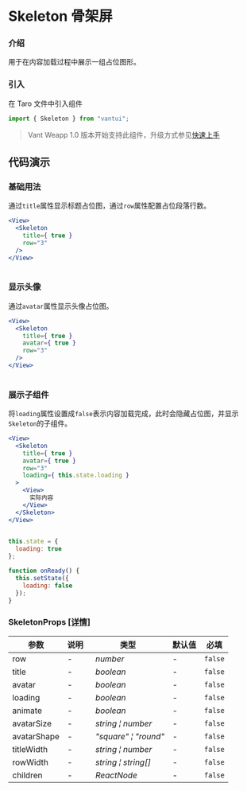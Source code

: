# Skeleton 骨架屏

### 介绍

用于在内容加载过程中展示一组占位图形。

### 引入

在 Taro 文件中引入组件

```js
import { Skeleton } from "vantui"; 
```

> Vant Weapp 1.0 版本开始支持此组件，升级方式参见[快速上手](#/quickstart)

## 代码演示

### 基础用法

通过`title`属性显示标题占位图，通过`row`属性配置占位段落行数。

```jsx
<View>
  <Skeleton
    title={ true }
    row="3"
  />
</View>
 
```

### 显示头像

通过`avatar`属性显示头像占位图。

```jsx
<View>
  <Skeleton
    title={ true }
    avatar={ true }
    row="3"
  />
</View>
 
```

### 展示子组件

将`loading`属性设置成`false`表示内容加载完成，此时会隐藏占位图，并显示`Skeleton`的子组件。

```jsx
<View>
  <Skeleton
    title={ true }
    avatar={ true }
    row="3"
    loading={ this.state.loading }
  >
    <View>
      实际内容
    </View>
  </Skeleton>
</View>
 
```

```js
this.state = {
  loading: true
};

function onReady() {
  this.setState({
    loading: false
  });
} 
```
### SkeletonProps [[详情]](https://github.com/AntmJS/vantui/tree/main/packages/vantui/types/skeleton.d.ts)   

| 参数 | 说明 | 类型 | 默认值 | 必填 |
| --- | --- | --- | --- | --- |
| row | - | _&nbsp;&nbsp;number<br/>_ | - | `false` |
| title | - | _&nbsp;&nbsp;boolean<br/>_ | - | `false` |
| avatar | - | _&nbsp;&nbsp;boolean<br/>_ | - | `false` |
| loading | - | _&nbsp;&nbsp;boolean<br/>_ | - | `false` |
| animate | - | _&nbsp;&nbsp;boolean<br/>_ | - | `false` |
| avatarSize | - | _&nbsp;&nbsp;string&nbsp;&brvbar;&nbsp;number<br/>_ | - | `false` |
| avatarShape | - | _&nbsp;&nbsp;"square"&nbsp;&brvbar;&nbsp;"round"<br/>_ | - | `false` |
| titleWidth | - | _&nbsp;&nbsp;string&nbsp;&brvbar;&nbsp;number<br/>_ | - | `false` |
| rowWidth | - | _&nbsp;&nbsp;string&nbsp;&brvbar;&nbsp;string[]<br/>_ | - | `false` |
| children | - | _&nbsp;&nbsp;ReactNode<br/>_ | - | `false` |

